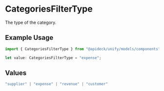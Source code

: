 # CategoriesFilterType

The type of the category.

## Example Usage

```typescript
import { CategoriesFilterType } from "@apideck/unify/models/components";

let value: CategoriesFilterType = "expense";
```

## Values

```typescript
"supplier" | "expense" | "revenue" | "customer"
```